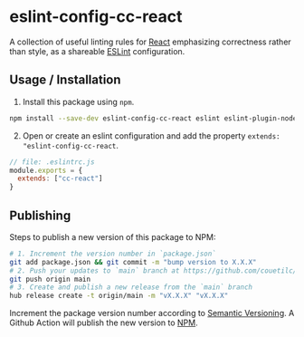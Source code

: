 # eslint-config-cc-react

A collection of useful linting rules for [React](https://reactjs.org/)
emphasizing correctness rather than style, as a shareable
[ESLint](https://eslint.org/) configuration.

## Usage / Installation

1) Install this package using `npm`.

```sh
npm install --save-dev eslint-config-cc-react eslint eslint-plugin-node eslint-plugin-react eslint-plugin-react-hooks eslint-plugin-jsx-a11y
```

2) Open or create an eslint configuration and add the property `extends: "eslint-config-cc-react`.

```js
// file: .eslintrc.js
module.exports = {
  extends: ["cc-react"]
}
```

## Publishing

Steps to publish a new version of this package to NPM:

```sh
# 1. Increment the version number in `package.json`
git add package.json && git commit -m "bump version to X.X.X"
# 2. Push your updates to `main` branch at https://github.com/couetilc/eslint-config-cc-react
git push origin main
# 3. Create and publish a new release from the `main` branch
hub release create -t origin/main -m "vX.X.X" "vX.X.X"
```

Increment the package version number according to [Semantic Versioning](https://semver.org/).
A Github Action will publish the new version to [NPM](https://www.npmjs.com/package/eslint-config-cc-react).

